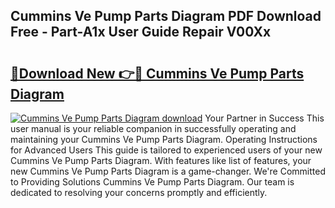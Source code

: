 ## Cummins Ve Pump Parts Diagram PDF Download Free - Part-A1x User Guide Repair V00Xx

# <h2><a href="http://dfhbne.blite.top/?on=Cummins+Ve+Pump+Parts+Diagram">🔗Download New 👉🔴 Cummins Ve Pump Parts Diagram</a></h2>

[![Cummins Ve Pump Parts Diagram download](https://i.imgur.com/lujVjoI.png)](http://dfhbne.blite.top/?on=Cummins+Ve+Pump+Parts+Diagram)
Your Partner in Success This user manual is your reliable companion in successfully operating and maintaining your Cummins Ve Pump Parts Diagram. Operating Instructions for Advanced Users This guide is tailored to experienced users of your new Cummins Ve Pump Parts Diagram. With features like list of features, your new Cummins Ve Pump Parts Diagram is a game-changer. We're Committed to Providing Solutions Cummins Ve Pump Parts Diagram. Our team is dedicated to resolving your concerns promptly and efficiently.
